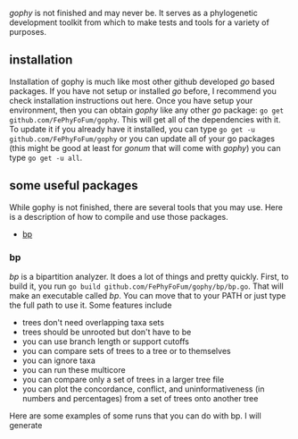 _gophy_ is not finished and may never be. It serves as a phylogenetic development toolkit from which to make tests and tools for a variety of purposes. 

## installation

Installation of gophy is much like most other github developed _go_ based packages. If you have not setup or installed _go_ before, I recommend you check installation instructions out here. Once you have setup your environment, then you can obtain _gophy_ like any other _go_ package: `go get github.com/FePhyFoFum/gophy`. This will get all of the dependencies with it. To update it if you already have it installed, you can type `go get -u github.com/FePhyFoFum/gophy` or you can update all of your go packages (this might be good at least for _gonum_ that will come with _gophy_) you can type `go get -u all`.

## some useful packages
While gophy is not finished, there are several tools that you may use. Here is a description of how to compile and use those packages.

- [bp](#bp)

### bp
_bp_ is a bipartition analyzer. It does a lot of things and pretty quickly. First, to build it, you run `go build github.com/FePhyFoFum/gophy/bp/bp.go`. That will make an executable called _bp_. You can move that to your PATH or just type the full path to use it. Some features include 
 - trees don't need overlapping taxa sets
 - trees should be unrooted but don't have to be
 - you can use branch length or support cutoffs
 - you can compare sets of trees to a tree or to themselves
 - you can ignore taxa
 - you can run these multicore
 - you can compare only a set of trees in a larger tree file
 - you can plot the concordance, conflict, and uninformativeness (in numbers and percentages) from a set of trees onto another tree

Here are some examples of some runs that you can do with bp. I will generate 